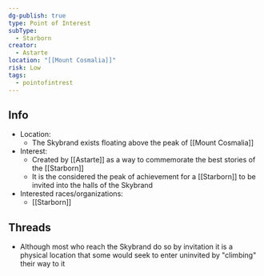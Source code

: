 ```yaml
---
dg-publish: true
type: Point of Interest
subType:
  - Starborn
creator:
  - Astarte
location: "[[Mount Cosmalia]]"
risk: Low
tags:
  - pointofintrest
---
```



## Info
- Location:
	- The Skybrand exists floating above the peak of [[Mount Cosmalia]]
- Interest:
	- Created by [[Astarte]] as a way to commemorate the best stories of the [[Starborn]]
	- It is the considered the peak of achievement for a [[Starborn]] to be invited into the halls of the Skybrand
- Interested races/organizations:
	- [[Starborn]]

## Threads
-  Although most who reach the Skybrand do so by invitation it is a physical location that some would seek to enter uninvited by "climbing" their way to it